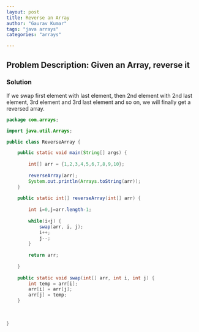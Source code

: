 ```yaml
---
layout: post
title: Reverse an Array
author: "Gaurav Kumar"
tags: "java arrays"
categories: "arrays"

---
```


## Problem Description:  Given an Array, reverse it

### Solution

If we swap first element with last element, then 2nd element with 2nd last element, 3rd element and 3rd last element and so on, we will finally get a reversed array.

```java
package com.arrays;

import java.util.Arrays;

public class ReverseArray {

	public static void main(String[] args) {
	
		int[] arr = {1,2,3,4,5,6,7,8,9,10};
		
		reverseArray(arr);
		System.out.println(Arrays.toString(arr));
	}
	
	public static int[] reverseArray(int[] arr) {
		
		int i=0,j=arr.length-1;
		
		while(i<j) {
			swap(arr, i, j);
			i++;
			j--;
		}
		
		return arr;
		
	}
	
	public static void swap(int[] arr, int i, int j) {
		int temp = arr[i];
		arr[i] = arr[j];
		arr[j] = temp;
	}
	
	
	
}
```
